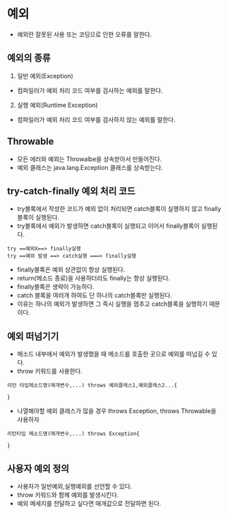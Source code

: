 # 예외
- 예외란 잘못된 사용 또는 코딩으로 인한 오류를 말한다.

## 예외의 종류
1. 일반 예외(Exception)
  - 컴파일러가 예외 처리 코드 여부를 검사하는 예외를 말한다.
2. 실행 예외(Runtime Exception)
  - 컴파일러가 예외 처리 코드 여부를 검사하지 않는 예외를 말한다.

## Throwable
- 모든 에러와 예외는 Throwalbe을 상속받아서 만들어진다.
- 예외 클래스는 java.lang.Exception 클래스를 상속받는다.

## try-catch-finally 예외 처리 코드
- try블록에서 작성한 코드가 예외 없이 처리되면 catch블록이 실행하지 않고 finally블록이 실행된다.
- try블록에서 예외가 발생하면 catch블록이 실행되고 이어서 finally블록이 실행된다.
```
try ==예외X==> finally실행
try ==예외 발생 ==> catch실행 ===> finally실행
```
- finally블록은 예외 상관없이 항상 실행된다.
- return(메소드 종료)을 사용하더라도 finally는 항상 실행된다.
- finally블록은 생략이 가능하다.
- catch 블록을 여러개 하여도 단 하나의 catch블록만 실행된다.
- 이유는 하나의 예외가 발생하면 그 즉시 실행을 멈추고 catch블록을 실행하기 때문이다.

## 예외 떠넘기기
- 메소드 내부에서 예외가 발생했을 때 메소드를 호출한 곳으로 예외를 떠넘길 수 있다.
- throw 키워드를 사용한다.
```
리턴 타입메소드명(매개변수,...) throws 예외클래스1,예외클래스2...{

}
```
- 나열해야할 예외 클래스가 많을 경우 throws Exception, throws Throwable을 사용하자
```
리턴타입 메소드명(매개변수,...) throws Exception{

}
```

## 사용자 예외 정의
-  사용자가 일반예외,실행예외를 선언할 수 있다.
- throw 키워드와 함께 예외를 발생시킨다. 
- 예외 메세지를 전달하고 싶다면 매개값으로 전달하면 된다.